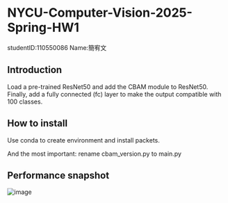 # NYCU-Computer-Vision-2025-Spring-HW1
studentID:110550086
Name:簡宥文
## Introduction
Load a pre-trained ResNet50 and add the CBAM module to ResNet50. Finally, add a fully connected (fc) layer to make the output compatible with 100 classes.
## How to install
Use conda to create environment and install packets.

And the most important: rename cbam_version.py to main.py
## Performance snapshot
![image](https://github.com/user-attachments/assets/09c5200d-73e9-4a92-bd90-e26777bc707f)
